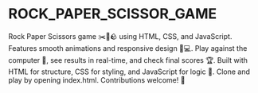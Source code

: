 # ROCK_PAPER_SCISSOR_GAME
Rock Paper Scissors game ✂️📜🪨 using HTML, CSS, and JavaScript. Features smooth animations and responsive design 📱💻. Play against the computer 🤖, see results in real-time, and check final scores 🏆. Built with HTML for structure, CSS for styling, and JavaScript for logic 🔧. Clone and play by opening index.html. Contributions welcome! 🙌

